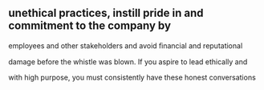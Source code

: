 ## unethical practices, instill pride in and commitment to the company by

employees and other stakeholders and avoid ﬁnancial and reputational

damage before the whistle was blown. If you aspire to lead ethically and

with high purpose, you must consistently have these honest conversations